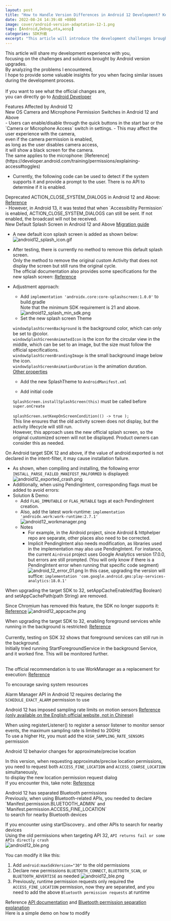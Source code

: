 ```yaml
---
layout: post
title: "How to Handle Version Differences in Android 12 Development? Key Tips Revealed!"
date: 2022-08-24 14:39:48 +0800
image: cover/android-version-adaptation-12-1.png
tags: [Android,Debug,ota,aosp]
categories: SDK升級
excerpt: "This article will introduce the development challenges brought by the Android 12 version upgrade and their solutions. By sharing some key tips, we hope to help developers handle version differences more smoothly and complete their development tasks successfully."
---
```


<p class="table_container">
  This article will share my development experience with you,<br>
  focusing on the challenges and solutions brought by Android version upgrades.<br>
  By analyzing the problems I encountered,<br>
  I hope to provide some valuable insights for you when facing similar issues during the development process.<br><br>
  If you want to see what the official changes are,<br>
  you can directly go to
  <a href="https://developer.android.com/about/versions/13/changes/battery#restricted-background-battery-usage" target="_blank">
    Android Developer</a>
</p>

<div class="c-border-main-title-2">Features Affected by Android 12</div>
<div class="c-border-content-title-4">
   New OS Camera and Microphone Permission Switches in Android 12 and Above
</div>
  - Users can enable/disable through the quick buttons in the start bar or the `Camera or Microphone Access` switch in settings.
  - This may affect the user experience with the camera,<br>
  even if the camera permission is enabled,<br>
  as long as the user disables camera access,<br>
  it will show a black screen for the camera.<br>
  The same applies to the microphone: [Reference](https://developer.android.com/training/permissions/explaining-access#toggles)

  - Currently, the following code can be used to detect if the system supports it and provide a prompt to the user. There is no API to determine if it is enabled.
  <script src="https://gist.github.com/waitzShigoto/c7469603bb0f6b6b533447c7d7c9e0cf.js"></script>

  <div class="c-border-content-title-4">
     Deprecated ACTION_CLOSE_SYSTEM_DIALOGS in Android 12 and Above:  
     <a href="https://developer.android.com/about/versions/12/behavior-changes-all#close-system-dialogs" target="_blank">Reference</a>
  </div>
   - However, in Android 13, it was tested that when `Accessibility Permission` is enabled, ACTION_CLOSE_SYSTEM_DIALOGS can still be sent.
   If not enabled, the broadcast will not be received.

   <div class="c-border-content-title-4">
      New Default Splash Screen in Android 12 and Above
      <a href="https://developer.android.com/guide/topics/ui/splash-screen/migrate" target="_blank">Migration guide</a>
   </div>

   - A new default icon splash screen is added as shown below:<br>
     ![android12_splash_icon.gif](/images/others/android12_splash_icon.gif)
   - After testing, there is currently no method to remove this default splash screen.<br>
     Only the method to remove the original custom Activity that does not display the screen but still runs the original cycle.<br>
     The official documentation also provides some specifications for the new splash screen: <a href="https://developer.android.com/guide/topics/ui/splash-screen#elements" target="_blank">Reference</a><br>

   - Adjustment approach:<br>
     - Add `implementation 'androidx.core:core-splashscreen:1.0.0'` to build.gradle<br>
     Note that the minimum SDK requirement is 21 and above.<br>
     ![android12_splash_min_sdk.png](/images/others/android12_splash_min_sdk.png)
     - Set the new splash screen Theme
     <script src="https://gist.github.com/waitzShigoto/dd55d7b2cb70cedf158763083390d426.js"></script>
      `windowSplashScreenBackground` is the background color, which can only be set to @color.<br>
      `windowSplashScreenAnimatedIcon` is the icon for the circular view in the middle, which can be set to an image, but the size must follow the official specifications.<br>
      `windowSplashScreenBrandingImage` is the small background image below the icon.<br>
      `windowSplashScreenAnimationDuration` is the animation duration.<br>
      <a href="https://developer.android.com/guide/topics/ui/splash-screen#set-theme" target="_blank">Other properties</a>
      <br>

     - Add the new SplashTheme to `AndroidManifest.xml`

     - Add initial code
     <script src="https://gist.github.com/waitzShigoto/7799d22f3d2839965678d9f75435bda5.js"></script>

     `SplashScreen.installSplashScreen(this)` must be called before `super.onCreate`<br>
     <br>
     `splashScreen.setKeepOnScreenCondition(() -> true );`<br>
     This line ensures that the old activity screen does not display, but the activity lifecycle will still run.<br>
     However, this approach uses the new official splash screen, so the original customized screen will not be displayed. Product owners can consider this as needed.

  <div class="c-border-content-title-4">
    On Android target SDK 12 and above, if the value of android:exported is not declared in the intent-filter, it may cause installation failure.
  </div>

  - As shown, when compiling and installing, the following error `INSTALL_PARSE_FAILED_MANIFEST_MALFORMED` is displayed:
   ![android12_exported_crash.png](/images/others/android12_exported_crash.png)<br>
  - Additionally, when using PendingIntent, corresponding flags must be added to avoid errors:
    <script src="https://gist.github.com/waitzShigoto/7ba7f042607cde3cb472af503088bce9.js"></script>
  - Solution & Demo:<br>
    - Add `FLAG_IMMUTABLE` or `FLAG_MUTABLE` tags at each PendingIntent creation.<br>
    - Also, add the latest work-runtime: `implementation 'androidx.work:work-runtime:2.7.1'`<br>
    ![android12_workmanager.png](/images/others/android12_workmanager.png)<br>
    - Notes<br>
      - For example, in the Airdroid project, since Airdroid & httphelper repo are separate, other places also need to be corrected.
      - Implicit PendingIntent also needs modification, as libraries used in the implementation may also use PendingIntent.
      For instance, the current `Airdroid` project uses Google Analytics version 17.0.0, but errors are still prompted.
      (You will only know if there is a PendingIntent error when running that specific code segment)
      ![android_12_error_01.png](/images/others/android_12_error_01.png)
      In this case, upgrading the version will suffice:
      `implementation 'com.google.android.gms:play-services-analytics:18.0.1'`

  <div class="c-border-content-title-4">
    When upgrading the target SDK to 32, setAppCacheEnabled(flag Boolean) and setAppCachePath(path String) are removed.
  </div>

   Since Chromium has removed this feature, the SDK no longer supports it: <a href="https://web.dev/appcache-removal/" target="_blank">Reference</a>
  ![android12_appcache.png](/images/others/android12_appcache.png)

  <div class="c-border-content-title-4">
    When upgrading the target SDK to 32, enabling foreground services while running in the background is restricted:
      <a href="https://developer.android.com/guide/components/foreground-services#background-start" target="_blank">Reference</a>
  </div><br>
  Currently, testing on SDK 32 shows that foreground services can still run in the background.<br>
  Initially tried running StartForegroundService in the background Service, and it worked fine. This will be monitored further.<br><br>

  The official recommendation is to use WorkManager as a replacement for execution:
  <a href="https://developer.android.com/about/versions/12/foreground-services?hl=zh-cn#recommended-alternative" target="_blank">Reference</a>


  <div class="c-border-content-title-4">
    To encourage saving system resources
  </div>

 Alarm Manager API in Android 12 requires declaring the `SCHEDULE_EXACT_ALARM` permission to use


 <div class="c-border-content-title-4">
   Android 12 has imposed sampling rate limits on motion sensors
   <a href="https://developer.android.com/guide/topics/sensors/sensors_overview#sensors-rate-limiting" target="_blank">Reference (only available on the English official website, not in Chinese)</a>
 </div>

 When using registerListener() to register a sensor listener to monitor sensor events, the maximum sampling rate is limited to 200Hz<br>
 To use a higher Hz, you must add the `HIGH_SAMPLING_RATE_SENSORS` permission<br>

 <div class="c-border-content-title-4">
    Android 12 behavior changes for approximate/precise location
 </div>

 In this version, when requesting approximate/precise location permissions,<br>
 you need to request both `ACCESS_FINE_LOCATION` and `ACCESS_COARSE_LOCATION` simultaneously,<br>
 to display the new location permission request dialog<br>
 If you encounter this, take note: <a href="https://developer.android.com/training/location/permissions#approximate-request" target="_blank">Reference</a>

 <div class="c-border-content-title-4">
    Android 12 has separated Bluetooth permissions
 </div>
  Previously, when using Bluetooth-related APIs, you needed to declare<br>
  `Manifest.permission.BLUETOOTH_ADMIN` and `Manifest.permission.ACCESS_FINE_LOCATION`<br>
  to search for nearby Bluetooth devices<br>

  If you encounter using startDiscovery.. and other APIs to search for nearby devices<br>
  Using the old permissions when targeting API 32, `API returns fail or some APIs directly crash`<br>
  ![android12_ble.png](/images/others/android12_ble_crash.png)<br>

  You can modify it like this:<br>
  1. Add `android:maxSdkVersion="30"` to the old permissions
  2. Declare new permissions `BLUETOOTH_CONNECT`, `BLUETOOTH_SCAN`, or `BLUETOOTH_ADVERTISE` as needed
  ![android12_ble.png](/images/others/android12_ble.png)
  3. Previously, runtime permission requests only required the `ACCESS_FINE_LOCATION` permission, now they are separated, and you need to add the above `Bluetooth permission requests` at runtime<br>


  Reference
  <a href="https://developer.android.com/reference/android/bluetooth/BluetoothAdapter#startDiscovery()" target="_blank">API documentation</a>
    and <a href="https://developer.android.com/guide/topics/connectivity/bluetooth/permissions#declare-android12-or-higher" target="_blank">Bluetooth permission separation explanation</a><br>
  Here is a simple demo on how to modify<br>
  <script src="https://gist.github.com/waitzShigoto/cd5950dcc9247ea889e835a4085694f8.js"></script>
